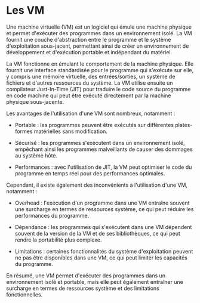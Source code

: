 # Les VM 

Une machine virtuelle (VM) est un logiciel qui émule une machine physique et permet d'exécuter des programmes dans un environnement isolé. La VM fournit une couche d'abstraction entre le programme et le système d'exploitation sous-jacent, permettant ainsi de créer un environnement de développement et d'exécution portable et indépendant du matériel.

La VM fonctionne en émulant le comportement de la machine physique. Elle fournit une interface standardisée pour le programme qui s'exécute sur elle, y compris une mémoire virtuelle, des entrées/sorties, un système de fichiers et d'autres ressources du système. La VM utilise ensuite un compilateur Just-In-Time (JIT) pour traduire le code source du programme en code machine qui peut être exécuté directement par la machine physique sous-jacente.

Les avantages de l'utilisation d'une VM sont nombreux, notamment :

- Portable : les programmes peuvent être exécutés sur différentes plates-formes matérielles sans modification.


- Sécurisé : les programmes s'exécutent dans un environnement isolé, empêchant ainsi les programmes malveillants de causer des dommages au système hôte.


- Performances : avec l'utilisation de JIT, la VM peut optimiser le code du programme en temps réel pour des performances optimales.


Cependant, il existe également des inconvénients à l'utilisation d'une VM, notamment :

- Overhead : l'exécution d'un programme dans une VM entraîne souvent une surcharge en termes de ressources système, ce qui peut réduire les performances du programme.

- Dépendance : les programmes qui s'exécutent dans une VM dépendent souvent de la version de la VM et de ses bibliothèques, ce qui peut rendre la portabilité plus complexe.

- Limitations : certaines fonctionnalités du système d'exploitation peuvent ne pas être disponibles dans une VM, ce qui peut limiter les capacités du programme.

En résumé, une VM permet d'exécuter des programmes dans un environnement isolé et portable, mais elle peut également entraîner une surcharge en termes de ressources système et des limitations fonctionnelles.
